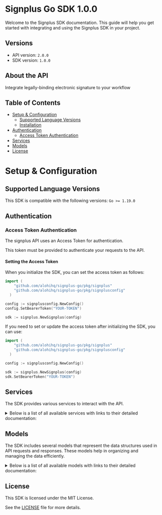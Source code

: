 # Signplus Go SDK 1.0.0

Welcome to the Signplus SDK documentation. This guide will help you get started with integrating and using the Signplus SDK in your project.

## Versions

- API version: `2.0.0`
- SDK version: `1.0.0`

## About the API

Integrate legally-binding electronic signature to your workflow

## Table of Contents

- [Setup & Configuration](#setup--configuration)
  - [Supported Language Versions](#supported-language-versions)
  - [Installation](#installation)
- [Authentication](#authentication)
  - [Access Token Authentication](#access-token-authentication)
- [Services](#services)
- [Models](#models)
- [License](#license)

# Setup & Configuration

## Supported Language Versions

This SDK is compatible with the following versions: `Go >= 1.19.0`

## Authentication

### Access Token Authentication

The signplus API uses an Access Token for authentication.

This token must be provided to authenticate your requests to the API.

#### Setting the Access Token

When you initialize the SDK, you can set the access token as follows:

```go
import (
    "github.com/alohihq/signplus-go/pkg/signplus"
    "github.com/alohihq/signplus-go/pkg/signplusconfig"
  )

config := signplusconfig.NewConfig()
config.SetBearerToken("YOUR-TOKEN")

sdk := signplus.NewSignplus(config)
```

If you need to set or update the access token after initializing the SDK, you can use:

```go
import (
    "github.com/alohihq/signplus-go/pkg/signplus"
    "github.com/alohihq/signplus-go/pkg/signplusconfig"
  )

config := signplusconfig.NewConfig()

sdk := signplus.NewSignplus(config)
sdk.SetBearerToken("YOUR-TOKEN")
```

## Services

The SDK provides various services to interact with the API.

<details> 
<summary>Below is a list of all available services with links to their detailed documentation:</summary>

| Name                                                          |
| :------------------------------------------------------------ |
| [SignplusService](documentation/services/signplus_service.md) |

</details>

## Models

The SDK includes several models that represent the data structures used in API requests and responses. These models help in organizing and managing the data efficiently.

<details> 
<summary>Below is a list of all available models with links to their detailed documentation:</summary>

| Name                                                                                                           | Description                                                                                                                                                                                                                                                                                                                                                                                                                                                                               |
| :------------------------------------------------------------------------------------------------------------- | :---------------------------------------------------------------------------------------------------------------------------------------------------------------------------------------------------------------------------------------------------------------------------------------------------------------------------------------------------------------------------------------------------------------------------------------------------------------------------------------- |
| [CreateEnvelopeRequest](documentation/models/create_envelope_request.md)                                       |                                                                                                                                                                                                                                                                                                                                                                                                                                                                                           |
| [Envelope](documentation/models/envelope.md)                                                                   |                                                                                                                                                                                                                                                                                                                                                                                                                                                                                           |
| [CreateEnvelopeFromTemplateRequest](documentation/models/create_envelope_from_template_request.md)             |                                                                                                                                                                                                                                                                                                                                                                                                                                                                                           |
| [ListEnvelopesRequest](documentation/models/list_envelopes_request.md)                                         |                                                                                                                                                                                                                                                                                                                                                                                                                                                                                           |
| [ListEnvelopesResponse](documentation/models/list_envelopes_response.md)                                       |                                                                                                                                                                                                                                                                                                                                                                                                                                                                                           |
| [Document](documentation/models/document.md)                                                                   |                                                                                                                                                                                                                                                                                                                                                                                                                                                                                           |
| [ListEnvelopeDocumentsResponse](documentation/models/list_envelope_documents_response.md)                      |                                                                                                                                                                                                                                                                                                                                                                                                                                                                                           |
| [AddEnvelopeDocumentRequest](documentation/models/add_envelope_document_request.md)                            |                                                                                                                                                                                                                                                                                                                                                                                                                                                                                           |
| [SetEnvelopeDynamicFieldsRequest](documentation/models/set_envelope_dynamic_fields_request.md)                 |                                                                                                                                                                                                                                                                                                                                                                                                                                                                                           |
| [AddEnvelopeSigningStepsRequest](documentation/models/add_envelope_signing_steps_request.md)                   |                                                                                                                                                                                                                                                                                                                                                                                                                                                                                           |
| [RenameEnvelopeRequest](documentation/models/rename_envelope_request.md)                                       |                                                                                                                                                                                                                                                                                                                                                                                                                                                                                           |
| [SetEnvelopeCommentRequest](documentation/models/set_envelope_comment_request.md)                              |                                                                                                                                                                                                                                                                                                                                                                                                                                                                                           |
| [EnvelopeNotification](documentation/models/envelope_notification.md)                                          |                                                                                                                                                                                                                                                                                                                                                                                                                                                                                           |
| [SetEnvelopeExpirationRequest](documentation/models/set_envelope_expiration_request.md)                        |                                                                                                                                                                                                                                                                                                                                                                                                                                                                                           |
| [SetEnvelopeLegalityLevelRequest](documentation/models/set_envelope_legality_level_request.md)                 |                                                                                                                                                                                                                                                                                                                                                                                                                                                                                           |
| [Annotation](documentation/models/annotation.md)                                                               |                                                                                                                                                                                                                                                                                                                                                                                                                                                                                           |
| [ListEnvelopeDocumentAnnotationsResponse](documentation/models/list_envelope_document_annotations_response.md) |                                                                                                                                                                                                                                                                                                                                                                                                                                                                                           |
| [AddAnnotationRequest](documentation/models/add_annotation_request.md)                                         |                                                                                                                                                                                                                                                                                                                                                                                                                                                                                           |
| [CreateTemplateRequest](documentation/models/create_template_request.md)                                       |                                                                                                                                                                                                                                                                                                                                                                                                                                                                                           |
| [Template](documentation/models/template.md)                                                                   |                                                                                                                                                                                                                                                                                                                                                                                                                                                                                           |
| [ListTemplatesRequest](documentation/models/list_templates_request.md)                                         |                                                                                                                                                                                                                                                                                                                                                                                                                                                                                           |
| [ListTemplatesResponse](documentation/models/list_templates_response.md)                                       |                                                                                                                                                                                                                                                                                                                                                                                                                                                                                           |
| [AddTemplateDocumentRequest](documentation/models/add_template_document_request.md)                            |                                                                                                                                                                                                                                                                                                                                                                                                                                                                                           |
| [ListTemplateDocumentsResponse](documentation/models/list_template_documents_response.md)                      |                                                                                                                                                                                                                                                                                                                                                                                                                                                                                           |
| [AddTemplateSigningStepsRequest](documentation/models/add_template_signing_steps_request.md)                   |                                                                                                                                                                                                                                                                                                                                                                                                                                                                                           |
| [RenameTemplateRequest](documentation/models/rename_template_request.md)                                       |                                                                                                                                                                                                                                                                                                                                                                                                                                                                                           |
| [SetTemplateCommentRequest](documentation/models/set_template_comment_request.md)                              |                                                                                                                                                                                                                                                                                                                                                                                                                                                                                           |
| [ListTemplateAnnotationsResponse](documentation/models/list_template_annotations_response.md)                  |                                                                                                                                                                                                                                                                                                                                                                                                                                                                                           |
| [ListTemplateDocumentAnnotationsResponse](documentation/models/list_template_document_annotations_response.md) |                                                                                                                                                                                                                                                                                                                                                                                                                                                                                           |
| [CreateWebhookRequest](documentation/models/create_webhook_request.md)                                         |                                                                                                                                                                                                                                                                                                                                                                                                                                                                                           |
| [Webhook](documentation/models/webhook.md)                                                                     |                                                                                                                                                                                                                                                                                                                                                                                                                                                                                           |
| [ListWebhooksRequest](documentation/models/list_webhooks_request.md)                                           |                                                                                                                                                                                                                                                                                                                                                                                                                                                                                           |
| [ListWebhooksResponse](documentation/models/list_webhooks_response.md)                                         |                                                                                                                                                                                                                                                                                                                                                                                                                                                                                           |
| [EnvelopeFlowType](documentation/models/envelope_flow_type.md)                                                 | Flow type of the envelope (REQUEST_SIGNATURE is a request for signature, SIGN_MYSELF is a self-signing flow)                                                                                                                                                                                                                                                                                                                                                                              |
| [EnvelopeLegalityLevel](documentation/models/envelope_legality_level.md)                                       | Legal level of the envelope (SES is Simple Electronic Signature, QES_EIDAS is Qualified Electronic Signature, QES_ZERTES is Qualified Electronic Signature with Zertes)                                                                                                                                                                                                                                                                                                                   |
| [EnvelopeStatus](documentation/models/envelope_status.md)                                                      | Status of the envelope                                                                                                                                                                                                                                                                                                                                                                                                                                                                    |
| [SigningStep](documentation/models/signing_step.md)                                                            |                                                                                                                                                                                                                                                                                                                                                                                                                                                                                           |
| [Recipient](documentation/models/recipient.md)                                                                 |                                                                                                                                                                                                                                                                                                                                                                                                                                                                                           |
| [RecipientRole](documentation/models/recipient_role.md)                                                        | Role of the recipient (SIGNER signs the document, RECEIVES_COPY receives a copy of the document, IN_PERSON_SIGNER signs the document in person, SENDER sends the document)                                                                                                                                                                                                                                                                                                                |
| [RecipientVerification](documentation/models/recipient_verification.md)                                        |                                                                                                                                                                                                                                                                                                                                                                                                                                                                                           |
| [RecipientVerificationType](documentation/models/recipient_verification_type.md)                               | Type of signature verification (SMS sends a code via SMS, PASSCODE requires a code to be entered)                                                                                                                                                                                                                                                                                                                                                                                         |
| [Page](documentation/models/page.md)                                                                           |                                                                                                                                                                                                                                                                                                                                                                                                                                                                                           |
| [EnvelopeOrderField](documentation/models/envelope_order_field.md)                                             | Field to order envelopes by                                                                                                                                                                                                                                                                                                                                                                                                                                                               |
| [DynamicField](documentation/models/dynamic_field.md)                                                          |                                                                                                                                                                                                                                                                                                                                                                                                                                                                                           |
| [AnnotationType](documentation/models/annotation_type.md)                                                      | Type of the annotation                                                                                                                                                                                                                                                                                                                                                                                                                                                                    |
| [AnnotationSignature](documentation/models/annotation_signature.md)                                            | Signature annotation (null if annotation is not a signature)                                                                                                                                                                                                                                                                                                                                                                                                                              |
| [AnnotationInitials](documentation/models/annotation_initials.md)                                              | Initials annotation (null if annotation is not initials)                                                                                                                                                                                                                                                                                                                                                                                                                                  |
| [AnnotationText](documentation/models/annotation_text.md)                                                      | Text annotation (null if annotation is not a text)                                                                                                                                                                                                                                                                                                                                                                                                                                        |
| [AnnotationDateTime](documentation/models/annotation_date_time.md)                                             | Date annotation (null if annotation is not a date)                                                                                                                                                                                                                                                                                                                                                                                                                                        |
| [AnnotationCheckbox](documentation/models/annotation_checkbox.md)                                              | Checkbox annotation (null if annotation is not a checkbox)                                                                                                                                                                                                                                                                                                                                                                                                                                |
| [AnnotationFont](documentation/models/annotation_font.md)                                                      |                                                                                                                                                                                                                                                                                                                                                                                                                                                                                           |
| [AnnotationFontFamily](documentation/models/annotation_font_family.md)                                         | Font family of the text                                                                                                                                                                                                                                                                                                                                                                                                                                                                   |
| [AnnotationDateTimeFormat](documentation/models/annotation_date_time_format.md)                                | Format of the date time (DMY_NUMERIC_SLASH is day/month/year with slashes, MDY_NUMERIC_SLASH is month/day/year with slashes, YMD_NUMERIC_SLASH is year/month/day with slashes, DMY_NUMERIC_DASH_SHORT is day/month/year with dashes, DMY_NUMERIC_DASH is day/month/year with dashes, YMD_NUMERIC_DASH is year/month/day with dashes, MDY_TEXT_DASH_SHORT is month/day/year with dashes, MDY_TEXT_SPACE_SHORT is month/day/year with spaces, MDY_TEXT_SPACE is month/day/year with spaces) |
| [AnnotationCheckboxStyle](documentation/models/annotation_checkbox_style.md)                                   | Style of the checkbox                                                                                                                                                                                                                                                                                                                                                                                                                                                                     |
| [TemplateSigningStep](documentation/models/template_signing_step.md)                                           |                                                                                                                                                                                                                                                                                                                                                                                                                                                                                           |
| [TemplateRecipient](documentation/models/template_recipient.md)                                                |                                                                                                                                                                                                                                                                                                                                                                                                                                                                                           |
| [TemplateRecipientRole](documentation/models/template_recipient_role.md)                                       | Role of the recipient (SIGNER signs the document, RECEIVES_COPY receives a copy of the document, IN_PERSON_SIGNER signs the document in person, SENDER sends the document)                                                                                                                                                                                                                                                                                                                |
| [TemplateOrderField](documentation/models/template_order_field.md)                                             | Field to order templates by                                                                                                                                                                                                                                                                                                                                                                                                                                                               |
| [WebhookEvent](documentation/models/webhook_event.md)                                                          | Event of the webhook                                                                                                                                                                                                                                                                                                                                                                                                                                                                      |

</details>

## License

This SDK is licensed under the MIT License.

See the [LICENSE](LICENSE) file for more details.
